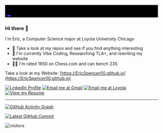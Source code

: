 <a href="https://EricSpencer00.github.io" target="_blank">
  <img src="EricSpencerBlue.gif" alt="Visit my Website">
</a>

### Hi there 👋

I'm Eric, a Computer Science major at Loyola University Chicago

- 🤔 Take a look at my repos and see if you find anything interesting
- 🌱 I'm currently Vibe Coding, Researching TLA+, and rewriting my website
- 🏋️‍♂️ I'm rated 1650 on Chess.com and can bench 235

Take a look at my Website: [https://EricSpencer00.github.io](https://EricSpencer00.github.io)

[![LinkedIn Profile](https://img.shields.io/badge/LinkedIn-blue?logo=linkedin&logoColor=white)](https://linkedin.com/in/ericspencer00)
[![Email me at Gmail](https://img.shields.io/badge/Gmail-ericspencer1450@gmail.com-red?logo=gmail&logoColor=white)](mailto:ericspencer1450@gmail.com)
[![Email me at Loyola](https://img.shields.io/badge/Email-espencer2@luc.edu-blue?logo=maildotru&logoColor=white)](mailto:espencer2@luc.edu)
[![View my Resume](https://img.shields.io/badge/Resume-PDF-blue?logo=adobeacrobatreader&logoColor=white)](https://ericspencer00.github.io/resume/)

---

[![GitHub Activity Graph](https://github-readme-activity-graph.vercel.app/graph?username=ericspencer00&theme=github-dark-dimmed&custom_title=EricSpencer00%20Activity%20Graph&hide_border=true)](https://github.com/EricSpencer00/dev.EricSpencer00.github.io/commit/6c3e964af0828ca722c3ff09b077cfa24de975d1)

[![Latest GitHub Commit](https://img.shields.io/endpoint?url=https://raw.githubusercontent.com/EricSpencer00/EricSpencer00/main/recent-commit.json&style=for-the-badge&cacheSeconds=0)](https://github.com/EricSpencer00/dev.EricSpencer00.github.io/commit/6c3e964af0828ca722c3ff09b077cfa24de975d1)



![visitors](https://visitor-badge.laobi.icu/badge?page_id=github-ericspencer00.ericspencer00.readme)

